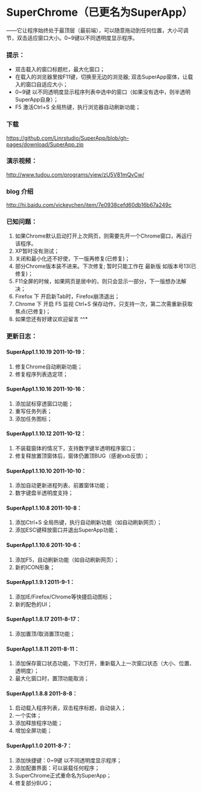 # SuperChrome（已更名为SuperApp）
   ——它让程序始终处于最顶层（最前端），可以随意拖动到任何位置，大小可调节，双击适应窗口大小。0~9键以不同透明度显示程序。

### 提示：

 * 双击载入的窗口标题栏，最大化窗口；
 * 在载入的浏览器里按F11键，切换至无边的浏览器;
   双击SuperApp窗体，让载入的窗口自适应大小；
 * 0~9键 以不同透明度显示程序列表中选中的窗口（如果没有选中，则半透明SuperApp自身）；
 * F5 激活Ctrl+S 全局热键，执行浏览器自动刷新功能；

### 下载
https://github.com/Linrstudio/SuperApp/blob/gh-pages/download/SuperApp.zip

### 演示视频：
http://www.tudou.com/programs/view/zU5V81mQvCw/

### blog 介绍

http://hi.baidu.com/vickeychen/item/7e0938cefd60db16b67a249c

### 已知问题：

 1. 如果Chrome默认启动打开上次网页，则需要先开一个Chrome窗口，再运行该程序。
 2. XP暂时没有测试；
 3. 关闭和最小化还不好使，下一版再修复(已修复)；
 4. 部分Chrome版本装不进来。下次修复; 暂时只能工作在 最新版 如版本号13(已修复)；
 5. F11全屏的时候，如果网页是居中的，则只会显示一部分，下一版想办法解决；
 6. Firefox 下 开启新Tab时，Firefox崩溃退出；
 7. Chrome 下 开启 F5 监视 Ctrl+S 保存动作，只支持一次，第二次需重新获取焦点(已修复)；
 8. 如果您还有好建议欢迎留言 ^^*

### 更新日志：
#### SuperApp1.1.10.19 2011-10-19：
1. 修复Chrome自动刷新功能；
2. 修复程序列表选定项；

#### SuperApp1.1.10.16 2011-10-16：
1. 添加鼠标穿透窗口功能；
2. 重写任务列表；
3. 添加任务图标；

#### SuperApp1.1.10.12 2011-10-12：
1. 不装载窗体的情况下，支持数字键半透明程序窗口；
2. 修复释放置顶窗体后，窗体仍置顶BUG（感谢xxb反馈）；

#### SuperApp1.1.10.10 2011-10-10：
1. 添加自动更新进程列表、前置窗体功能；
2. 数字键盘半透明度支持；

#### SuperApp1.1.10.8 2011-10-8：
1. 添加Ctrl+S 全局热键，执行自动刷新功能（如自动刷新网页）；
2. 添加ESC键释放窗口并退出SuperApp功能；

#### SuperApp1.1.10.6 2011-10-6：
1. 添加F5，自动刷新功能（如自动刷新网页）；
2. 新的ICON形象；

#### SuperApp1.1.9.1 2011-9-1：
1. 添加IE/Firefox/Chrome等快捷启动图标；
2. 新的配色的UI；

#### SuperApp1.1.8.17 2011-8-17：

1. 添加置顶/取消置顶功能；

#### SuperApp1.1.8.11 2011-8-11：

1. 添加保存窗口状态功能，下次打开，重新载入上一次窗口状态（大小、位置、透明度）；
2. 最大化窗口时，置顶功能取消；

#### SuperApp1.1.8.8 2011-8-8：

1. 启动载入程序列表，双击程序标题，自动装入；
2. 一个实体；
3. 添加释放程序功能；
4. 增加全屏功能；

#### SuperApp1.1.0  2011-8-7：

1. 添加快捷键：0~9键 以不同透明度显示程序；
2. 添加配置界面：可以装载任何程序；
3. SuperChrome正式重命名为SuperApp；
4. 修复部分BUG；
